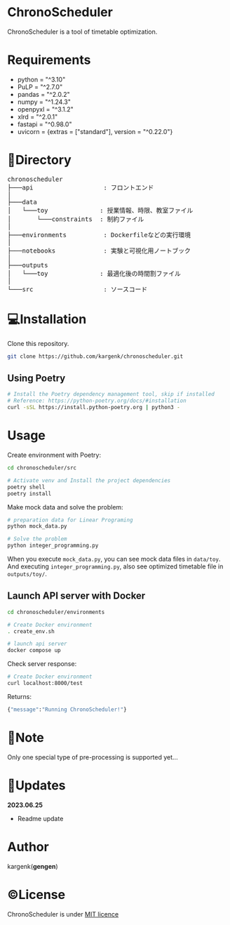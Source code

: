 # ChronoScheduler
ChronoScheduler is a tool of timetable optimization.

# Requirements
* python = "^3.10"
* PuLP = "^2.7.0"
* pandas = "^2.0.2"
* numpy = "^1.24.3"
* openpyxl = "^3.1.2"
* xlrd = "^2.0.1"
* fastapi = "^0.98.0"
* uvicorn = {extras = ["standard"], version = "^0.22.0"}

# 🌲Directory
<pre>
chronoscheduler
├───api                   : フロントエンド
│
├───data
│   └───toy              : 授業情報、時限、教室ファイル
│       └───constraints  : 制約ファイル
│
├───environments          : Dockerfileなどの実行環境
│
├───notebooks             : 実験と可視化用ノートブック
│
├───outputs
│   └───toy              : 最適化後の時間割ファイル
│
└───src                   : ソースコード
</pre>

# 💻Installation
Clone this repository.
```bash
git clone https://github.com/kargenk/chronoscheduler.git
```

## Using Poetry
```bash
# Install the Poetry dependency management tool, skip if installed
# Reference: https://python-poetry.org/docs/#installation
curl -sSL https://install.python-poetry.org | python3 -
```

# Usage
Create environment with Poetry:
```bash
cd chronoscheduler/src

# Activate venv and Install the project dependencies
poetry shell
poetry install
```

Make mock data and solve the problem:
```bash
# preparation data for Linear Programing
python mock_data.py

# Solve the problem
python integer_programming.py
```
When you execute `mock_data.py`, you can see mock data files in `data/toy`.
And executing `integer_programming.py`, also see optimized timetable file in `outputs/toy/`.

## Launch API server with Docker
```bash
cd chronoscheduler/environments

# Create Docker environment
. create_env.sh

# launch api server
docker compose up
```

Check server response:
```bash
# Create Docker environment
curl localhost:8000/test
```

Returns:
```bash
{"message":"Running ChronoScheduler!"}
```

# 📝Note
Only one special type of pre-processing is supported yet...

# 🚀Updates
**2023.06.25**
- Readme update

# Author
kargenk(**gengen**)

# ©License
ChronoScheduler is under [MIT licence](https://en.wikipedia.org/wiki/MIT_License)